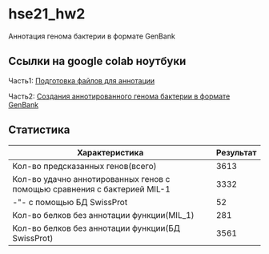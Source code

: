 # hse21_hw2
Aннотация генома бактерии в формате GenBank

## Ссылки на google colab ноутбуки
Часть1: [Подготовка файлов для аннотации](https://colab.research.google.com/drive/1dHbufPbbn3lV_DElbkzAJSspSX1lnMRW?usp=sharing)

Часть2: [Создания аннотированного генома бактерии в формате GenBank](https://colab.research.google.com/drive/1Z9fZ31NpmkAlUlXmgXYVdGumanbFG1dr?usp=sharing)

## Статистика
Характеристика|Результат
-------------|------------
Кол-во предсказанных генов(всего)| 3613
Кол-во удачно аннотированных генов с помощью сравнения с бактерией MIL-1|3332
-"- с помощью БД SwissProt|52
Кол-во белков без аннотации функции(MIL_1)|281
Кол-во белков без аннотации функции(БД SwissProt)|3561

